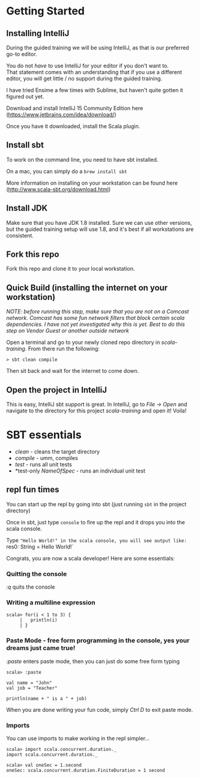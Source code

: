 # Getting Started

## Installing IntelliJ
During the guided training we will be using IntelliJ, as that is our 
preferred go-to editor.

You do not _have_ to use IntelliJ for your editor if you don't want to.  
That statement comes with an understanding that if you use a different 
editor, you will get little / no support during the guided training.

I have tried Ensime a few times with Sublime, but haven't quite gotten
it figured out yet.

Download and install IntelliJ 15 Community Edition here (https://www.jetbrains.com/idea/download/)

Once you have it downloaded, install the Scala plugin.

## Install sbt
To work on the command line, you need to have sbt installed.

On a mac, you can simply do a `brew install sbt`

More information on installing on your workstation can be found here (http://www.scala-sbt.org/download.html)

## Install JDK
Make sure that you have JDK 1.8 installed.  Sure we can use other versions, but 
the guided training setup will use 1.8, and it's best if all workstations 
are consistent.

## Fork this repo
Fork this repo and clone it to your local workstation.

## Quick Build (installing the internet on your workstation)
*NOTE: before running this step, make sure that you are not on a Comcast network.  Comcast has some fun network filters that block certain scala dependencies.  I have not yet investigated why this is yet.  Best to do this step on Vendor Guest or another outside network*

Open a terminal and go to your newly cloned repo directory in *scala-training*.
From there run the following:

```
> sbt clean compile
```

Then sit back and wait for the internet to come down.

## Open the project in IntelliJ
This is easy, IntelliJ sbt support is great.  In IntelliJ, go to *File -> Open* and 
navigate to the directory for this project *scala-training* and open it!  Voila!

# SBT essentials
* *clean* - cleans the target directory
* *compile* - umm, compiles
* *test* - runs all unit tests
* *test-only *NameOfSpec* - runs an individual unit test

## repl fun times
You can start up the repl by going into sbt (just running `sbt` in the project directory)

Once in sbt, just type `console` to fire up the repl and it drops you into the scala console.

Type `"Hello World!" in the scala console, you will see output like: `res0: String = Hello World!`

Congrats, you are now a scala developer!  Here are some essentials:

### Quitting the console
*:q* quits the console

### Writing a multiline expression

```
scala> for(i < 1 to 3) {
     |   println(i)
     | }
```

### Paste Mode - free form programming in the console, yes your dreams just came true!
*:paste* enters paste mode, then you can just do some free form typing

```
scala> :paste

val name = "John"
val job = "Teacher"

println(name + " is a " + job)
```

When you are done writing your fun code, simply _Ctrl D_ to exit paste mode.

### Imports
You can use imports to make working in the repl simpler...

```
scala> import scala.concurrent.duration._
import scala.concurrent.duration._

scala> val oneSec = 1.second
oneSec: scala.concurrent.duration.FiniteDuration = 1 second
```





